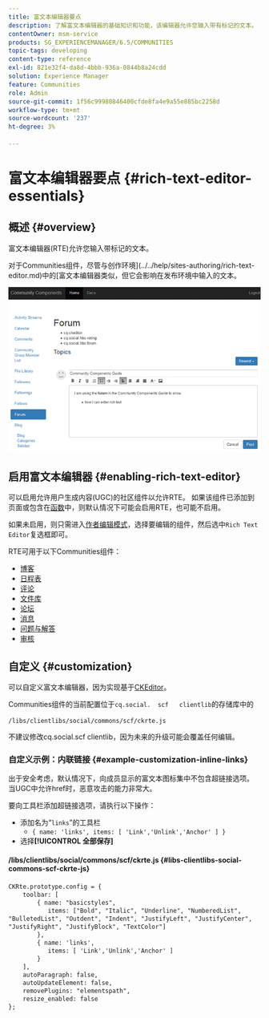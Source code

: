 ```yaml
---
title: 富文本编辑器要点
description: 了解富文本编辑器的基础知识和功能，该编辑器允许您输入带有标记的文本。
contentOwner: msm-service
products: SG_EXPERIENCEMANAGER/6.5/COMMUNITIES
topic-tags: developing
content-type: reference
exl-id: 821e32f4-da8d-4bbb-936a-0844b8a24cdd
solution: Experience Manager
feature: Communities
role: Admin
source-git-commit: 1f56c99980846400cfde8fa4e9a55e885bc2258d
workflow-type: tm+mt
source-wordcount: '237'
ht-degree: 3%

---
```


# 富文本编辑器要点 {#rich-text-editor-essentials}

## 概述 {#overview}

富文本编辑器(RTE)允许您输入带标记的文本。

对于Communities组件，尽管与创作环境](../../help/sites-authoring/rich-text-editor.md)中的[富文本编辑器类似，但它会影响在发布环境中输入的文本。

![富文本编辑器](assets/rich-text-editor.png)

## 启用富文本编辑器 {#enabling-rich-text-editor}

可以启用允许用户生成内容(UGC)的社区组件以允许RTE。 如果该组件已添加到页面或包含在[函数](functions.md)中，则默认情况下可能会启用RTE，也可能不启用。

如果未启用，则只需进入[作者编辑模式](sites-console.md#authoring-site-content)，选择要编辑的组件，然后选中`Rich Text Editor`复选框即可。

RTE可用于以下Communities组件：

* [博客](blog-feature.md)
* [日程表](calendar.md)
* [评论](comments.md)
* [文件库](file-library.md)
* [论坛](forum.md)
* [消息](configure-messaging.md)
* [问题与解答](working-with-qna.md)
* [审核](reviews.md)

## 自定义 {#customization}

可以自定义富文本编辑器，因为实现基于[CKEditor](https://ckeditor.com/)。

Communities组件的当前配置位于`cq.social.  scf   clientlib`的存储库中的

`/libs/clientlibs/social/commons/scf/ckrte.js`

不建议修改cq.social.scf clientlib，因为未来的升级可能会覆盖任何编辑。

### 自定义示例：内联链接 {#example-customization-inline-links}

出于安全考虑，默认情况下，向成员显示的富文本图标集中不包含超链接选项。 当UGC中允许href时，恶意攻击的能力非常大。

要向工具栏添加超链接选项，请执行以下操作：

* 添加名为“`links`”的工具栏
   * `{ name: 'links', items: [ 'Link','Unlink','Anchor' ] }`
* 选择&#x200B;**[!UICONTROL 全部保存]**

#### /libs/clientlibs/social/commons/scf/ckrte.js {#libs-clientlibs-social-commons-scf-ckrte-js}

```
CKRte.prototype.config = {
    toolbar: [
        { name: "basicstyles",
           items: ["Bold", "Italic", "Underline", "NumberedList", "BulletedList", "Outdent", "Indent", "JustifyLeft", "JustifyCenter", "JustifyRight", "JustifyBlock", "TextColor"]
        },
        { name: 'links',
           items: [ 'Link','Unlink','Anchor' ]
        }
    ],
    autoParagraph: false,
    autoUpdateElement: false,
    removePlugins: "elementspath",
    resize_enabled: false
};
```
